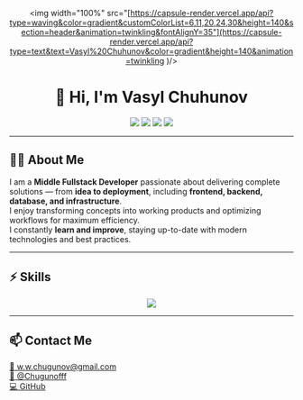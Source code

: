 <div align="center">

<!-- Header с анимацией -->
<img width="100%" src="[https://capsule-render.vercel.app/api?type=waving&color=gradient&customColorList=6,11,20,24,30&height=140&section=header&animation=twinkling&fontAlignY=35"](https://capsule-render.vercel.app/api?type=text&text=Vasyl%20Chuhunov&color=gradient&height=140&animation=twinkling
)/>

<h1>👋 Hi, I'm Vasyl Chuhunov</h1>

<!-- Технологии -->
<div>
  <img src="https://img.shields.io/badge/Frontend-React-blue?style=for-the-badge&logo=react" />
  <img src="https://img.shields.io/badge/Backend-Node.js-black?style=for-the-badge&logo=node.js" />
  <img src="https://img.shields.io/badge/Database-PostgreSQL-316192?style=for-the-badge&logo=postgresql" />
  <img src="https://img.shields.io/badge/Tools-GitHub-gray?style=for-the-badge&logo=github" />
</div>

</div>

---

## 🧑‍💻 About Me

I am a **Middle Fullstack Developer** passionate about delivering complete solutions — from **idea to deployment**, including **frontend, backend, database, and infrastructure**.  
I enjoy transforming concepts into working products and optimizing workflows for maximum efficiency.  
I constantly **learn and improve**, staying up-to-date with modern technologies and best practices.  

---

## ⚡ Skills

<div align="center">
  <img src="https://skillicons.dev/icons?i=python,react,nodejs,postgres,docker,git,gitbash&theme=dark" />
</div>


---

## 📫 Contact Me

<div align="left">
  <a href="mailto:w.w.chugunov@gmail.com" title="Email">📧 w.w.chugunov@gmail.com</a><br/>
  <a href="https://t.me/Chugunofff" target="_blank" title="Telegram">💬 @Chugunofff</a><br/>
  <a href="https://github.com/wwchugunov" target="_blank" title="GitHub">💻 GitHub</a>
</div>









